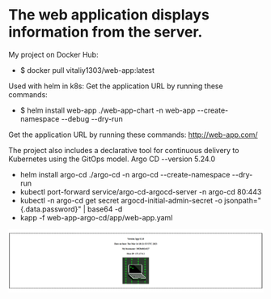 # The web application displays information from the server.

My project on Docker Hub:
* $ docker pull vitaliy1303/web-app:latest

Used with helm in k8s:
Get the application URL by running these commands:

* $ helm install web-app ./web-app-chart -n web-app --create-namespace --debug --dry-run

Get the application URL by running these commands:
  http://web-app.com/

The project also includes a declarative tool for continuous delivery to Kubernetes using the GitOps model.
Argo CD --version 5.24.0
* helm install argo-cd ./argo-cd -n argo-cd --create-namespace --dry-run
* kubectl port-forward service/argo-cd-argocd-server -n argo-cd 80:443
* kubectl -n argo-cd get secret argocd-initial-admin-secret -o jsonpath="{.data.password}" | base64 -d
* kapp -f web-app-argo-cd/app/web-app.yaml

![alt text](https://github.com/vitaliy-developer/info_from_the_hosts/blob/main/img101.png)
